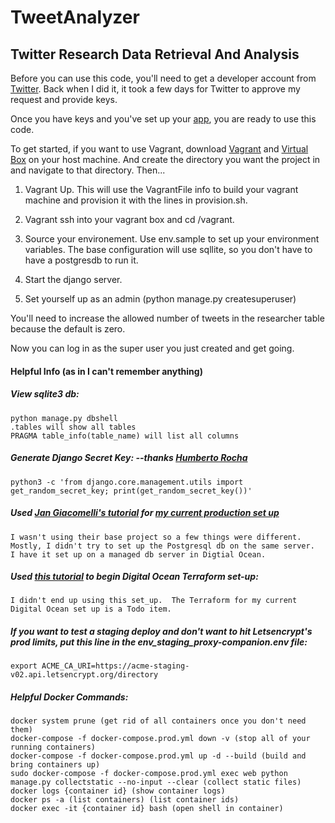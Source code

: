 # TweetAnalyzer


## Twitter Research Data Retrieval And Analysis ##

Before you can use this code, you'll need to get a developer account from [Twitter](https://developer.twitter.com/en/apply-for-access). Back when I did it, it took a few days for Twitter to approve my request and provide keys.

Once you have keys and you've set up your [app](https://developer.twitter.com/en/apps/create), you are ready to use this code.

To get started, if you want to use Vagrant, download [Vagrant](https://www.vagrantup.com/docs/installation) and [Virtual Box](https://www.virtualbox.org/wiki/Downloads) on your host machine. And create the directory you want the project in and navigate to that directory.  Then...

1. Vagrant Up.  This will use the VagrantFile info to build your vagrant machine and provision it with the lines in provision.sh.

2. Vagrant ssh into your vagrant box and cd /vagrant.

3. Source your environement. Use env.sample to set up your environment variables. The base configuration will use sqllite, so you don't have to have a postgresdb to run it.

4. Start the django server.

5. Set yourself up as an admin (python manage.py createsuperuser)

You'll need to increase the allowed number of tweets in the researcher table because the default is zero.

Now you can log in as the super user you just created and get going.  

#### Helpful Info (as in I can't remember anything) ####

##### View sqlite3 db: #####
	python manage.py dbshell
	.tables will show all tables
	PRAGMA table_info(table_name) will list all columns

##### Generate Django Secret Key: --thanks [Humberto Rocha](https://humberto.io/blog/tldr-generate-django-secret-key/) #####
	python3 -c 'from django.core.management.utils import get_random_secret_key; print(get_random_secret_key())'

##### Used [Jan Giacomelli's tutorial](https://testdriven.io/blog/django-lets-encrypt/) for [my current production set up](https://tweetsforresearch.com) #####
	I wasn't using their base project so a few things were different.  Mostly, I didn't try to set up the Postgresql db on the same server.  I have it set up on a managed db server in Digtial Ocean.


##### Used [this tutorial](https://www.digitalocean.com/community/tutorials/how-to-use-terraform-with-digitalocean) to begin Digital Ocean Terraform set-up: #####
	I didn't end up using this set_up.  The Terraform for my current Digital Ocean set up is a Todo item.

##### If you want to test a staging deploy and don't want to hit Letsencrypt's prod limits, put this line in the env_staging_proxy-companion.env file: #####
	export ACME_CA_URI=https://acme-staging-v02.api.letsencrypt.org/directory

##### Helpful Docker Commands: #####
	docker system prune (get rid of all containers once you don't need them)
	docker-compose -f docker-compose.prod.yml down -v (stop all of your running containers)
	docker-compose -f docker-compose.prod.yml up -d --build (build and bring containers up)
	sudo docker-compose -f docker-compose.prod.yml exec web python manage.py collectstatic --no-input --clear (collect static files)
	docker logs {container id} (show container logs)
	docker ps -a (list containers) (list container ids)
	docker exec -it {container id} bash (open shell in container)
